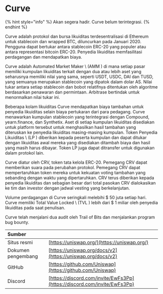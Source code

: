 # Curve

{% hint style="info" %}
Akan segera hadir. Curve belum terintegrasi.
{% endhint %}

Curve adalah protokol dan bursa likuiditas terdesentralisasi di Ethereum untuk stablecoin dan wrapped BTC, diluncurkan pada Januari 2020. Pengguna dapat bertukar antara stablecoin ERC-20 yang populer atau antara representasi bitcoin ERC-20. Penyedia likuiditas memfasilitasi perdagangan dan mendapatkan biaya.

Curve adalah Automated Market Maker \ (AMM \) di mana setiap pasar memiliki kumpulan likuiditas terkait dengan dua atau lebih aset yang seharusnya memiliki nilai yang sama, seperti USDT, USDC, DAI dan TUSD, yang semuanya merupakan stablecoin yang dipatok dalam dolar AS. Nilai tukar antara setiap stablecoin dan bobot relatifnya ditentukan oleh algoritme berdasarkan penawaran dan permintaan. Arbitrase bertindak untuk menormalkan nilai tukar ini.

Beberapa kolam likuiditas Curve mendapatkan biaya tambahan untuk penyedia likuiditas selain biaya pertukaran dari para pedagang. Curve menawarkan kumpulan stablecoin yang terintegrasi dengan Compound, yearn.finance, dan Synthetix. Aset di setiap kumpulan likuiditas disediakan untuk platform tersebut untuk menghasilkan hasil tambahan yang diteruskan ke penyedia likuiditas masing-masing kumpulan. Token Penyedia Likuiditas \ (LP \) diberikan kepada peserta kumpulan dan dapat ditukar dengan likuiditas awal mereka yang disediakan ditambah biaya dan hasil yang masih harus dibayar. Token LP juga dapat ditransfer untuk digunakan dalam protokol lain.

Curve diatur oleh CRV, token tata kelola ERC-20. Pemegang CRV dapat memberikan suara pada perubahan protokol. Pemegang CRV dapat mempertaruhkan token mereka untuk kekuatan voting tambahan yang sebanding dengan waktu yang dipertaruhkan. CRV terus diberikan kepada penyedia likuiditas dan sebagian besar dari total pasokan CRV dialokasikan ke tim dan investor dengan jadwal vesting yang berkelanjutan.

Volume perdagangan di Curve seringkali melebihi $ 50 juta setiap hari. Curve memiliki Total Value Locked \ (TVL \) lebih dari $ 1 miliar oleh penyedia likuiditas pada saat penulisan.

Curve telah menjalani dua audit oleh Trail of Bits dan menjalankan program bug bounty.

| Sumber             |                                                                          |
|:------------------ |:------------------------------------------------------------------------ |
| Situs resmi        | [https://uniswap.org/](https://uniswap.org/)                             |
| Dokumen pengembang | [https://uniswap.org/docs/v2](https://uniswap.org/docs/v2)               |
| GitHub             | [https://github.com/Uniswap](https://github.com/Uniswap)                 |
| Discord            | [https://discord.com/invite/EwFs3Pp](https://discord.com/invite/EwFs3Pp) |

